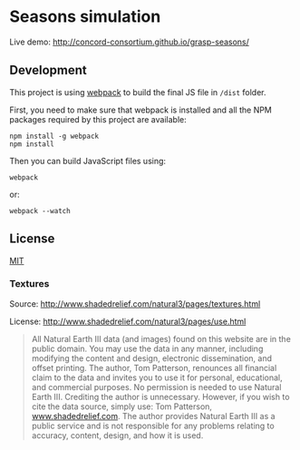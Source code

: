 # Seasons simulation

Live demo:
http://concord-consortium.github.io/grasp-seasons/

## Development

This project is using [webpack](http://webpack.github.io/) to build the final JS file in `/dist` folder.

First, you need to make sure that webpack is installed and all the NPM packages required by this project are available:

```
npm install -g webpack
npm install
```
Then you can build JavaScript files using:
```
webpack
```
or:
```
webpack --watch
```

## License 

[MIT](https://github.com/concord-consortium/grasp-seasons/blob/master/LICENSE)

### Textures

Source:
http://www.shadedrelief.com/natural3/pages/textures.html

License:
http://www.shadedrelief.com/natural3/pages/use.html

> All Natural Earth III data (and images) found on this website are in the public domain. You may use the data in any manner, including modifying the content and design, electronic dissemination, and offset printing. The author, Tom Patterson, renounces all financial claim to the data and invites you to use it for personal, educational, and commercial purposes.
> No permission is needed to use Natural Earth III. Crediting the author is unnecessary. However, if you wish to cite the data source, simply use: Tom Patterson, www.shadedrelief.com.
> The author provides Natural Earth III as a public service and is not responsible for any problems relating to accuracy, content, design, and how it is used.


